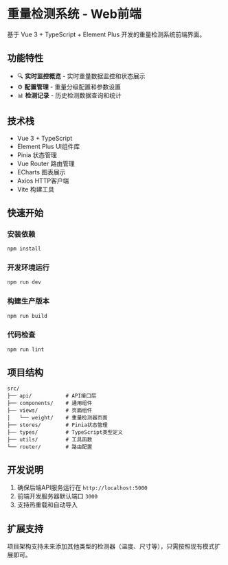 # 重量检测系统 - Web前端

基于 Vue 3 + TypeScript + Element Plus 开发的重量检测系统前端界面。

## 功能特性

- 🔍 **实时监控概览** - 实时重量数据监控和状态展示
- ⚙️ **配置管理** - 重量分级配置和参数设置
- 📊 **检测记录** - 历史检测数据查询和统计

## 技术栈

- Vue 3 + TypeScript
- Element Plus UI组件库
- Pinia 状态管理
- Vue Router 路由管理
- ECharts 图表展示
- Axios HTTP客户端
- Vite 构建工具

## 快速开始

### 安装依赖
```bash
npm install
```

### 开发环境运行
```bash
npm run dev
```

### 构建生产版本
```bash
npm run build
```

### 代码检查
```bash
npm run lint
```

## 项目结构

```
src/
├── api/           # API接口层
├── components/    # 通用组件
├── views/         # 页面组件
│   └── weight/    # 重量检测器页面
├── stores/        # Pinia状态管理
├── types/         # TypeScript类型定义
├── utils/         # 工具函数
└── router/        # 路由配置
```

## 开发说明

1. 确保后端API服务运行在 `http://localhost:5000`
2. 前端开发服务器默认端口 `3000`
3. 支持热重载和自动导入

## 扩展支持

项目架构支持未来添加其他类型的检测器（温度、尺寸等），只需按照现有模式扩展即可。

